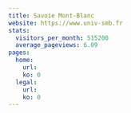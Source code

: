 ```yaml
---
title: Savoie Mont-Blanc
website: https://www.univ-smb.fr
stats:
  visitors_per_month: 515200
  average_pageviews: 6.09
pages:
  home: 
    url: 
    ko: 0
  legal: 
    url: 
    ko: 0
---
```

